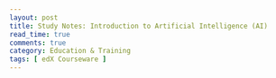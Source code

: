 ```yaml
---
layout: post
title: Study Notes: Introduction to Artificial Intelligence (AI)
read_time: true  
comments: true
category: Education & Training
tags: [ edX Courseware ]
---
```

